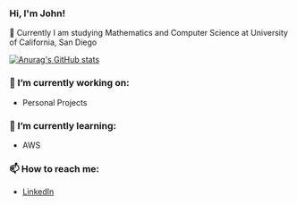### Hi, I'm John!

🏫 Currently I am studying Mathematics and Computer Science at University of California, San Diego<br/>

[![Anurag's GitHub stats](https://github-readme-stats.vercel.app/api?username=John5675)](https://github.com/John5675/github-readme-stats)

### 🔭 I’m currently working on: 
- Personal Projects

### 🌱 I’m currently learning: 
- AWS

### 📫 How to reach me:
- [LinkedIn](https://www.linkedin.com/in/johnhuynh238/)

<!--
**John5675/John5675** is a ✨ _special_ ✨ repository because its `README.md` (this file) appears on your GitHub profile.

Here are some ideas to get you started:

- 🔭 I’m currently working on ...
- 🌱 I’m currently learning ...
- 👯 I’m looking to collaborate on ...
- 🤔 I’m looking for help with ...
- 💬 Ask me about ...
- 📫 How to reach me: ...
- 😄 Pronouns: ...
- ⚡ Fun fact: ...
-->
